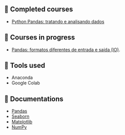 ## 📎 Completed courses  
- [Python Pandas: tratando e analisando dados](https://cursos.alura.com.br/course/introducao-python-pandas)

## 📎 Courses in progress
- [Pandas: formatos diferentes de entrada e saída (IO)](https://cursos.alura.com.br/course/pandas-io).

## 📎 Tools used 
- Anaconda
- Google Colab

## 📎 Documentations
- [Pandas](https://pandas.pydata.org/docs/)
- [Seaborn](https://seaborn.pydata.org)
- [Matplotlib](https://matplotlib.org)
- [NumPy](https://numpy.org/doc/)
